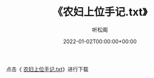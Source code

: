 ﻿---
title:  《农妇上位手记.txt》
date:   2022-01-02T00:00:00+00:00
author: 听松阁
layout: post
permalink: /农妇上位手记/
categories: 小说
tags: [小说]
---

点击《 [农妇上位手记.txt](http://img.660000.xyz/bookstukust/book/bntxt/10/农妇上位手记.txt)》进行下载